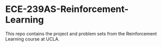 # ECE-239AS-Reinforcement-Learning
This repo contains the project and problem sets from the Reinforcement Learning course at UCLA.
